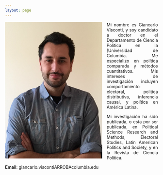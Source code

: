 ```yaml
---
layout: page
---
```


<img src="/img/bio.png" alt="Giancarlo" style="float:left;width:320px;height:450px; margin-right:15px; margin-bottom:15px">

<p align="justify">Mi nombre es Giancarlo Visconti, y soy candidato a doctor en el Departamento de Ciencia Política en la [Universidad de Columbia. Me especializo en política comparada y métodos cuantitativos. Mis intereses de investigación incluyen comportamiento electoral, politica distributiva, inferencia causal, y política en América Latina.</p>

<p align="justify">Mi investigación ha sido publicada, o esta por ser publicada, en Political Science Research and Methods, Electoral Studies, Latin American Politics and Society, y en la Revista de Ciencia Política.</p>

**Email**: giancarlo.viscontiARROBAcolumbia.edu

